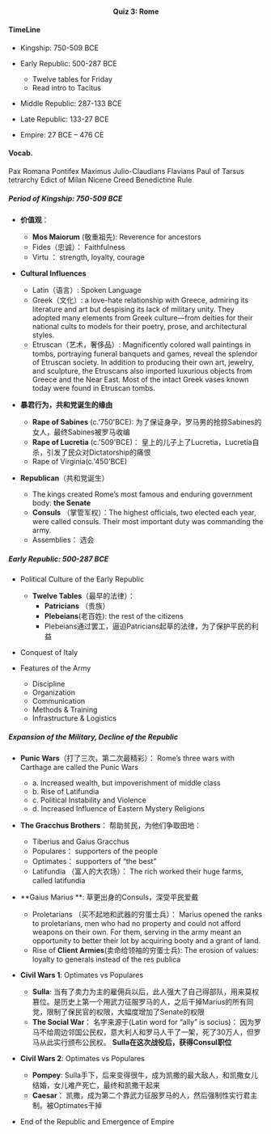 <!---Header--->
<h4 align="center">Quiz 3: Rome </h4>


#### TimeLine
* Kingship: 750-509 BCE

* Early Republic: 500-287 BCE
  * Twelve tables for Friday
  * Read intro to Tacitus
* Middle Republic: 287-133 BCE
* Late Republic: 133-27 BCE

* Empire: 27 BCE – 476 CE




#### Vocab.





Pax Romana
Pontifex Maximus
Julio-Claudians
Flavians
Paul of Tarsus
tetrarchy
Edict of Milan
Nicene Creed
Benedictine Rule




##### Period of Kingship: 750-509 BCE
* **价值观**：
  * **Mos Maiorum** (敬重祖先):  Reverence for ancestors
  * Fides（忠诚）：  Faithfulness
  * Virtu ： strength, loyalty, courage

* **Cultural Influences**
  * Latin（语言）: Spoken Language
  * Greek（文化）: a love-hate relationship with Greece, admiring its literature and art but despising its lack of military unity. They adopted many elements from Greek culture—from deities for their national cults to models for their poetry, prose, and architectural styles.
  * Etruscan（艺术，奢侈品）: Magnificently colored wall paintings in tombs, portraying funeral banquets and games, reveal the splendor of Etruscan society. In addition to producing their own art, jewelry, and sculpture, the Etruscans also imported luxurious objects from Greece and the Near East. Most of the intact Greek vases known today were found in Etruscan tombs.


* **暴君行为，共和党诞生的缘由**
  * **Rape of Sabines** (c.'750'BCE): 为了保证身孕，罗马男的抢掠Sabines的女人，最终Sabines被罗马收编
  * **Rape of Lucretia** (c.'509'BCE)： 皇上的儿子上了Lucretia，Lucretia自杀，引发了民众对Dictatorship的痛恨
  * Rape of Virginia(c.'450'BCE)

* **Republican**（共和党诞生）
  * The kings created Rome’s most famous and enduring government body: **the Senate**
  * **Consuls** （掌管军权）：The highest officials, two elected each year, were called consuls. Their most important duty was commanding the army.
  * Assemblies： 选会



##### Early Republic: 500-287 BCE

* Political Culture of the Early Republic
  * **Twelve Tables**（最早的法律）：
    * **Patricians** （贵族）
    * **Plebeians**(老百姓): the rest of the citizens
    * Plebeians通过罢工，逼迫Patricians起草的法律，为了保护平民的利益  

* Conquest of Italy
* Features of the Army
  * Discipline
  * Organization
  * Communication
  * Methods & Training
  * Infrastructure & Logistics


##### Expansion of the Military, Decline of the Republic
* **Punic Wars**（打了三次，第二次最精彩）： Rome’s three wars with Carthage are called the Punic Wars
  * a. Increased wealth, but impoverishment of middle class
  * b. Rise of Latifundia
  * c. Political Instability and Violence
  * d. Increased Influence of Eastern Mystery Religions
* **The Gracchus Brothers**： 帮助贫民，为他们争取田地：
  * Tiberius and Gaius Gracchus
  * Populares： supporters of the people
  * Optimates： supporters of “the best”
  * Latifundia （富人的大农场）： The rich worked their huge farms, called latifundia


* **Gaius Marius **: 草更出身的Consuls，深受平民爱戴
  * Proletarians （买不起地和武器的穷蛋士兵）： Marius opened the ranks to proletarians, men who had no property and could not afford weapons on their own. For them, serving in the army meant an opportunity to better their lot by acquiring booty and a grant of land.
  * Rise of **Client Armies**(卖命给领袖的穷蛋士兵): The erosion of values: loyalty to generals instead of the res publica

* **Civil Wars 1**: Optimates vs Populares
  * **Sulla**: 当有了卖力为主的雇佣兵以后，此人强大了自己得部队，用来莫权篡位。是历史上第一个用武力征服罗马的人，之后干掉Marius的所有同党，限制了保民官的权限，大幅度增加了Senate的权限
  * **The Social War**： 名字来源于(Latin word for “ally” is socius)： 因为罗马不给周边邻国公民权，意大利人和罗马人干了一架，死了30万人，但罗马从此实行颁布公民权。 **Sulla在这次战役后，获得Consul职位**

* **Civil Wars 2**: Optimates vs Populares
  * **Pompey**: Sulla手下，后来变得很牛，成为凯撒的最大敌人，和凯撒女儿结婚，女儿难产死亡，最终和凯撒干起来
  * **Caesar**： 凯撒，成为第二个靠武力征服罗马的人，然后强制性实行君主制。被Optimates干掉

* End of the Republic and Emergence of Empire
